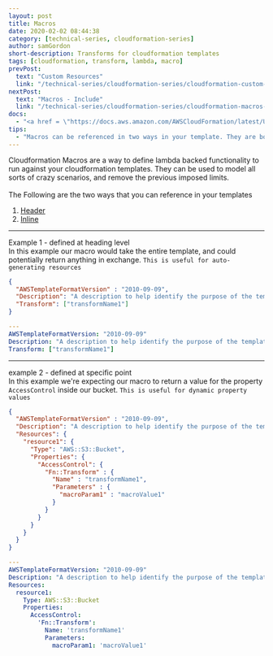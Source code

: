 ```yaml
---
layout: post
title: Macros
date: 2020-02-02 08:44:38
category: [technical-series, cloudformation-series]
author: samGordon
short-description: Transforms for cloudformation templates
tags: [cloudformation, transform, lambda, macro]
prevPost:
  text: "Custom Resources"
  link: "/technical-series/cloudformation-series/cloudformation-custom-resources"
nextPost:
  text: "Macros - Include"
  link: "/technical-series/cloudformation-series/cloudformation-macros-include"
docs:
  - "<a href = \"https://docs.aws.amazon.com/AWSCloudFormation/latest/UserGuide/template-macros.html\">AWS docs on cloudformation Macros</a>"
tips:
  - "Macros can be referenced in two ways in your template. They are both listed below"
---
```


Cloudformation Macros are a way to define lambda backed functionality to run against your cloudformation templates. They can be used to model all sorts of crazy scenarios, and remove the previous imposed limits.
  <br>
  <br>
The Following are the two ways that you can reference in your templates

1. [Header](#header)
2. [Inline](#inline)

---

<a name="header"></a>
Example 1 - defined at heading level<br>
In this example our macro would take the entire template, and could potentially return anything in exchange.
`This is useful for auto-generating resources`

```json
{
  "AWSTemplateFormatVersion" : "2010-09-09",
  "Description": "A description to help identify the purpose of the template",
  "Transform": ["transformName1"]
}
```

```yml
---
AWSTemplateFormatVersion: "2010-09-09"
Description: "A description to help identify the purpose of the template"
Transform: ["transformName1"]
```

---

<a name="inline"></a>
example 2 - defined at specific point<br>
In this example we're expecting our macro to return a value for the property `AccessControl` inside our bucket.
`This is useful for dynamic property values`

```json
{
  "AWSTemplateFormatVersion" : "2010-09-09",
  "Description": "A description to help identify the purpose of the template",
  "Resources": {
    "resource1": {
      "Type": "AWS::S3::Bucket",
      "Properties": {
        "AccessControl": {
          "Fn::Transform" : {
            "Name" : "transformName1",
            "Parameters" : {
              "macroParam1" : "macroValue1"
            }
          }
        }
      }
    }
  }
}
```

```yml
---
AWSTemplateFormatVersion: "2010-09-09"
Description: "A description to help identify the purpose of the template"
Resources:
  resource1:
    Type: AWS::S3::Bucket
    Properties:
      AccessControl:
        'Fn::Transform':
          Name: 'transformName1'
          Parameters:
            macroParam1: 'macroValue1'
```
